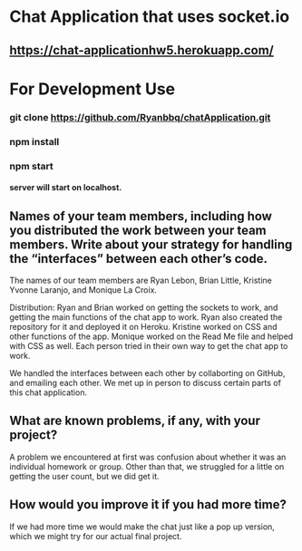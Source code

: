 # Chat Application that uses socket.io

## https://chat-applicationhw5.herokuapp.com/

# For Development Use
### git clone https://github.com/Ryanbbq/chatApplication.git
### npm install
### npm start
#### server will start on localhost.



## Names of your team members, including how you distributed the work between your team members.  Write about your strategy for handling the “interfaces” between each other’s code. 
</break> The names of our team members are Ryan Lebon, Brian Little, Kristine Yvonne Laranjo, and Monique La Croix.

Distribution: Ryan and Brian worked on getting the sockets to work, and getting the main functions of the chat app to work. Ryan also created the repository for it and deployed it on Heroku. Kristine worked on CSS and other functions of the app. Monique worked on the Read Me file and helped with CSS as well. Each person tried in their own way to get the chat app to work.

</break> We handled the interfaces between each other by collaborting on GitHub, and emailing each other. We met up in person to discuss certain parts of this chat application.

## What are known problems, if any, with your project?
</break> A problem we encountered at first was confusion about whether it was an individual homework or group. Other than that, we struggled for a little on getting the user count, but we did get it.

## How would you improve it if you had more time?
</break> If we had more time we would make the chat just like a pop up version, which we might try for our actual final project. 
